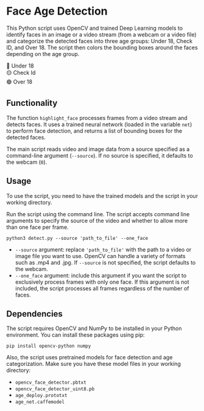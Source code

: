 # Face Age Detection

This Python script uses OpenCV and trained Deep Learning models to identify faces in an image or a video stream (from a webcam or a video file) and categorize the detected faces into three age groups: Under 18, Check ID, and Over 18. The script then colors the bounding boxes around the faces depending on the age group.

🔴 Under 18 <br>
🟡 Check Id <br>
🟢 Over 18 <br>

## Functionality
The function `highlight_face` processes frames from a video stream and detects faces. It uses a trained neural network (loaded in the variable `net`) to perform face detection, and returns a list of bounding boxes for the detected faces.

The main script reads video and image data from a source specified as a command-line argument (`--source`). If no source is specified, it defaults to the webcam (`0`).

## Usage
To use the script, you need to have the trained models and the script in your working directory.

Run the script using the command line. The script accepts command line arguments to specify the source of the video and whether to allow more than one face per frame.

```
python3 detect.py --source 'path_to_file' --one_face
```

- `--source` argument: replace `'path_to_file'` with the path to a video or image file you want to use. OpenCV can handle a variety of formats such as .mp4 and .jpg. If `--source` is not specified, the script defaults to the webcam.
- `--one_face` argument: include this argument if you want the script to exclusively process frames with only one face. If this argument is not included, the script processes all frames regardless of the number of faces.

## Dependencies
The script requires OpenCV and NumPy to be installed in your Python environment. You can install these packages using pip:

```
pip install opencv-python numpy
```

Also, the script uses pretrained models for face detection and age categorization. Make sure you have these model files in your working directory:

- `opencv_face_detector.pbtxt`
- `opencv_face_detector_uint8.pb`
- `age_deploy.prototxt`
- `age_net.caffemodel`

